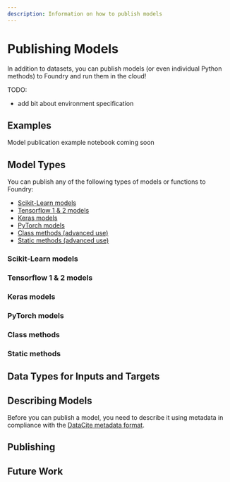 ```yaml
---
description: Information on how to publish models
---
```


# Publishing Models

In addition to datasets, you can publish models \(or even individual Python methods\) to Foundry and run them in the cloud!



TODO: 

* add bit about environment specification

## Examples

Model publication example notebook coming soon

## Model Types

You can publish any of the following types of models or functions to Foundry:

* [Scikit-Learn models](publishing-models.md#scikit-learn-models)
* [Tensorflow 1 & 2 models](publishing-models.md#tensorflow-1-and-2-models)
* [Keras models](publishing-models.md#keras-models)
* [PyTorch models](publishing-models.md#keras-models)
* [Class methods \(advanced use\)](publishing-models.md#class-methods)
* [Static methods \(advanced use\)](publishing-models.md#static-methods)

### Scikit-Learn models

### Tensorflow 1 & 2 models

### Keras models

### PyTorch models

### Class methods

### Static methods

## Data Types for Inputs and Targets

## Describing Models 

Before you can publish a model, you need to describe it using metadata in compliance with the [DataCite metadata format](https://schema.datacite.org). 

## Publishing

## Future Work

